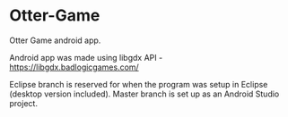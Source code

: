 # Otter-Game
Otter Game android app.

Android app was made using libgdx API - https://libgdx.badlogicgames.com/

Eclipse branch is reserved for when the program was setup in Eclipse (desktop version included). Master branch is set up as an Android Studio project.
